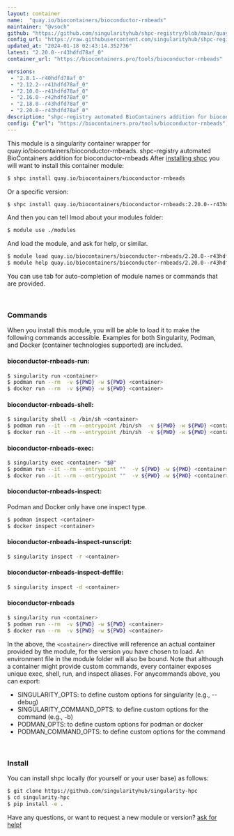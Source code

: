 ```yaml
---
layout: container
name:  "quay.io/biocontainers/bioconductor-rnbeads"
maintainer: "@vsoch"
github: "https://github.com/singularityhub/shpc-registry/blob/main/quay.io/biocontainers/bioconductor-rnbeads/container.yaml"
config_url: "https://raw.githubusercontent.com/singularityhub/shpc-registry/main/quay.io/biocontainers/bioconductor-rnbeads/container.yaml"
updated_at: "2024-01-18 02:43:14.352736"
latest: "2.20.0--r43hdfd78af_0"
container_url: "https://biocontainers.pro/tools/bioconductor-rnbeads"

versions:
 - "2.8.1--r40hdfd78af_0"
 - "2.12.2--r41hdfd78af_0"
 - "2.10.0--r41hdfd78af_0"
 - "2.16.0--r42hdfd78af_0"
 - "2.18.0--r43hdfd78af_0"
 - "2.20.0--r43hdfd78af_0"
description: "shpc-registry automated BioContainers addition for bioconductor-rnbeads"
config: {"url": "https://biocontainers.pro/tools/bioconductor-rnbeads", "maintainer": "@vsoch", "description": "shpc-registry automated BioContainers addition for bioconductor-rnbeads", "latest": {"2.20.0--r43hdfd78af_0": "sha256:0ddb37bf26c93113d1a7eed5b60872ea1656e99d45a3344582b869678043bee7"}, "tags": {"2.8.1--r40hdfd78af_0": "sha256:ec256dc79dc300bf9f23cefa536237aa71778b3c6f441a7f651bb470d8c3c90f", "2.12.2--r41hdfd78af_0": "sha256:f5022cc2dd1ba5d4a58c84b5f62b1d752731923b94f40789a13f2d15f63f8296", "2.10.0--r41hdfd78af_0": "sha256:99f1c597750c916a5881d86de62c3f8333b80dbe5ef241f8e8e35f1c3c40d0e1", "2.16.0--r42hdfd78af_0": "sha256:918c3cdb763553b2749dd6f613ec370a95abd37cf5a85d13288fd954d6a2ca7e", "2.18.0--r43hdfd78af_0": "sha256:864bc33b6c91a5b4a153bff804d6cddd4fcdb571a24ff9548089ef41cd6edb25", "2.20.0--r43hdfd78af_0": "sha256:0ddb37bf26c93113d1a7eed5b60872ea1656e99d45a3344582b869678043bee7"}, "docker": "quay.io/biocontainers/bioconductor-rnbeads"}
---
```


This module is a singularity container wrapper for quay.io/biocontainers/bioconductor-rnbeads.
shpc-registry automated BioContainers addition for bioconductor-rnbeads
After [installing shpc](#install) you will want to install this container module:


```bash
$ shpc install quay.io/biocontainers/bioconductor-rnbeads
```

Or a specific version:

```bash
$ shpc install quay.io/biocontainers/bioconductor-rnbeads:2.20.0--r43hdfd78af_0
```

And then you can tell lmod about your modules folder:

```bash
$ module use ./modules
```

And load the module, and ask for help, or similar.

```bash
$ module load quay.io/biocontainers/bioconductor-rnbeads/2.20.0--r43hdfd78af_0
$ module help quay.io/biocontainers/bioconductor-rnbeads/2.20.0--r43hdfd78af_0
```

You can use tab for auto-completion of module names or commands that are provided.

<br>

### Commands

When you install this module, you will be able to load it to make the following commands accessible.
Examples for both Singularity, Podman, and Docker (container technologies supported) are included.

#### bioconductor-rnbeads-run:

```bash
$ singularity run <container>
$ podman run --rm  -v ${PWD} -w ${PWD} <container>
$ docker run --rm  -v ${PWD} -w ${PWD} <container>
```

#### bioconductor-rnbeads-shell:

```bash
$ singularity shell -s /bin/sh <container>
$ podman run --it --rm --entrypoint /bin/sh  -v ${PWD} -w ${PWD} <container>
$ docker run --it --rm --entrypoint /bin/sh  -v ${PWD} -w ${PWD} <container>
```

#### bioconductor-rnbeads-exec:

```bash
$ singularity exec <container> "$@"
$ podman run --it --rm --entrypoint ""  -v ${PWD} -w ${PWD} <container> "$@"
$ docker run --it --rm --entrypoint ""  -v ${PWD} -w ${PWD} <container> "$@"
```

#### bioconductor-rnbeads-inspect:

Podman and Docker only have one inspect type.

```bash
$ podman inspect <container>
$ docker inspect <container>
```

#### bioconductor-rnbeads-inspect-runscript:

```bash
$ singularity inspect -r <container>
```

#### bioconductor-rnbeads-inspect-deffile:

```bash
$ singularity inspect -d <container>
```



#### bioconductor-rnbeads

```bash
$ singularity run <container>
$ podman run --rm  -v ${PWD} -w ${PWD} <container>
$ docker run --rm  -v ${PWD} -w ${PWD} <container>
```


In the above, the `<container>` directive will reference an actual container provided
by the module, for the version you have chosen to load. An environment file in the
module folder will also be bound. Note that although a container
might provide custom commands, every container exposes unique exec, shell, run, and
inspect aliases. For anycommands above, you can export:

 - SINGULARITY_OPTS: to define custom options for singularity (e.g., --debug)
 - SINGULARITY_COMMAND_OPTS: to define custom options for the command (e.g., -b)
 - PODMAN_OPTS: to define custom options for podman or docker
 - PODMAN_COMMAND_OPTS: to define custom options for the command

<br>

### Install

You can install shpc locally (for yourself or your user base) as follows:

```bash
$ git clone https://github.com/singularityhub/singularity-hpc
$ cd singularity-hpc
$ pip install -e .
```

Have any questions, or want to request a new module or version? [ask for help!](https://github.com/singularityhub/singularity-hpc/issues)